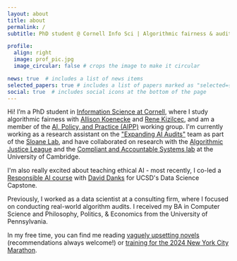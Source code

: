 ```yaml
---
layout: about
title: about
permalink: /
subtitle: PhD student @ Cornell Info Sci | Algorithmic fairness & auditing

profile:
  align: right
  image: prof_pic.jpg
  image_circular: false # crops the image to make it circular

news: true  # includes a list of news items
selected_papers: true # includes a list of papers marked as "selected={true}"
social: true  # includes social icons at the bottom of the page
---
```


Hi! I’m a PhD student in [Information Science at Cornell](https://infosci.cornell.edu/phd/), where I study algorithmic fairness with [Allison Koenecke](https://koenecke.infosci.cornell.edu/) and [Rene Kizilcec](https://rene.kizilcec.com/), and am a member of the [AI, Policy, and Practice (AIPP)](https://aipp.cis.cornell.edu/people/) working group. I'm currently working as a research assistant on the ["Expanding AI Audits"](https://techethicslab.nd.edu/call-for-proposals/#:~:text=Expanding,-AI%20Audits%20to) team as part of the [Sloane Lab](https://www.monasloane.org/sloane-lab), and have collaborated on research with the [Algorithmic Justice League](https://www.ajl.org/) and the [Compliant and Accountable Systems lab](https://www.compacctsys.net/) at the University of Cambridge.

I'm also really excited about teaching ethical AI - most recently, I co-led a [Responsible AI course](https://emmaharv.github.io/responsible-ai-capstone/) with [David Danks](https://www.daviddanks.org/) for UCSD's Data Science Capstone.

Previously, I worked as a data scientist at a consulting firm, where I focused on conducting real-world algorithm audits. I received my BA in Computer Science and Philosophy, Politics, & Economics from the University of Pennsylvania.

In my free time, you can find me reading [vaguely upsetting novels](https://emmaharv.github.io/bookshelf/) (recommendations always welcome!) or [training for the 2024 New York City Marathon](https://www.strava.com/athletes/112159683).
